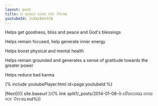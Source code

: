 ```yaml
---
layout: post
title: ଓଁ ଭାନାବେ ନମାହ ୧୦୮ ଟିମଏସ
youtubeId: JcXazkVvtCQ
---
```

 
 
Helps get goodness, bliss and peace and God's blessings
 
Helps remain focused, help generate inner energy 
 
Helps boost physical and mental health 
 
Helps remain grounded and generates a sense of gratitude towards the greater power 
 
Helps reduce bad karma
 
 
 
 


{% include youtubePlayer.html id=page.youtubeId %}
 
[Next]({{ site.baseurl }}{% link  split1/_posts/2014-01-08-ଓଁ ବୈଖାଅନାୟ ନମାହ ୧୦୮ ଟିମଏସ.md%})
 
